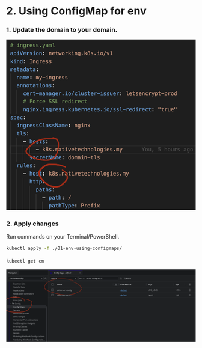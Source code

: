 # 2. Using ConfigMap for env

### 1. Update the domain to your domain.

![Update Domain](./update-domain.png)

### 2. Apply changes

Run commands on your Terminal/PowerShell.

```bash
kubectl apply -f ./01-env-using-configmaps/

kubectl get cm
```

![ConfigMap](./configmap.png)

